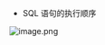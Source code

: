 - SQL 语句的执行顺序

![image.png](https://cdn.nlark.com/yuque/0/2023/png/28316065/1678871334709-cbc98f44-1fef-41a6-9719-cb270358c69c.png#averageHue=%23fafaf9&clientId=u3f9384e4-7151-4&from=paste&height=1391&id=ud0c44762&name=image.png&originHeight=3477&originWidth=2982&originalType=binary&ratio=2.5&rotation=0&showTitle=false&size=466427&status=done&style=none&taskId=u2c819735-c50a-4f88-b32d-e0f8560a69e&title=&width=1192.8)
